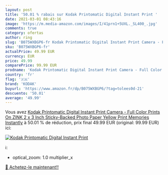 ```yaml
---
layout: post
title: '50.01 % rabais sur Kodak Printomatic Digital Instant Print '
date: 2021-03-01 08:43:16
image: 'https://m.media-amazon.com/images/I/41prn1+5UXL._SL400_.jpg'
comments: true
category: ofertas
author: ring
slug: 'B075WXBGP6-fr Kodak Printomatic Digital Instant Print Camera - Full...'
sku: 'B075WXBGP6-fr'
actualPrice: 49.99 EUR
currency: EUR
price: 49.99
comparePrice: 99.99 EUR
prodname: 'Kodak Printomatic Digital Instant Print Camera - Full Color Prints On ZINK 2 x 3 Inch Sticky-Backed Photo Paper  Yellow  Print Memories Instantly'
country: 'fr'
flag: '🇫🇷'
brand: 'KODAK'
buyurl: 'https://www.amazon.fr/dp/B075WXBGP6/?tag=tolees0d-21'
descuento: '50.01'
average: '49.99'
---
```


Vous avez [Kodak Printomatic Digital Instant Print Camera - Full Color Prints On ZINK 2 x 3 Inch Sticky-Backed Photo Paper  Yellow  Print Memories Instantly](https://www.amazon.fr/dp/B075WXBGP6/?tag=tolees0d-21)  à  50.01 % de réduction, prix final  49.99 EUR (original: 99.99 EUR) ici:

[![Kodak Printomatic Digital Instant Print ](https://m.media-amazon.com/images/I/41prn1+5UXL._SL400_.jpg)](https://www.amazon.fr/dp/B075WXBGP6/?tag=tolees0d-21)

ℹ️:

- optical_zoom: 1.0 multiplier_x

[🛒 Achetez-le maintenant!!](https://www.amazon.fr/dp/B075WXBGP6/?tag=tolees0d-21)
